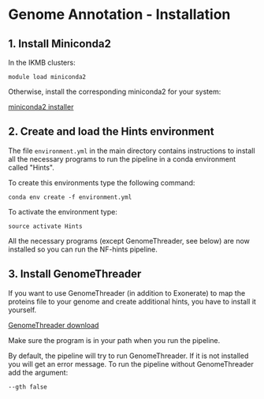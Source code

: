 # Genome Annotation - Installation

## 1. Install Miniconda2

In the IKMB clusters:  

`module load miniconda2` 

Otherwise, install the corresponding miniconda2 for your system: 

[miniconda2 installer](https://repo.continuum.io/miniconda/)

## 2. Create and load the Hints environment 

The file `environment.yml` in the main directory contains instructions to install all the necessary programs to run the pipeline in a conda environment called "Hints". 

To create this environments type the following command: 

`conda env create -f environment.yml` 

To activate the environment type: 

`source activate Hints` 

All the necessary programs (except GenomeThreader, see below) are now installed so you can run the NF-hints pipeline. 

## 3. Install GenomeThreader 

If you want to use GenomeThreader (in addition to Exonerate) to map the proteins file to your genome and create additional hints, you have to install it yourself. 

[GenomeThreader download](http://genomethreader.org/download.html) 

Make sure the program is in your path when you run the pipeline. 

By default, the pipeline will try to run GenomeThreader. If it is not installed you will get an error message. To run the pipeline without GenomeThreader add the argument: 

`--gth false` 


